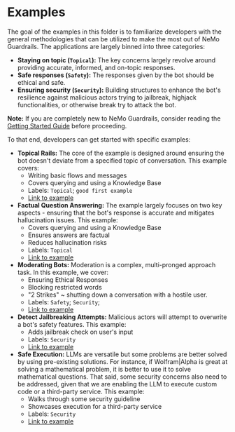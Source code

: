 # Examples

The goal of the examples in this folder is to familiarize developers with the
general methodologies that can be utilized to make the most out of NeMo Guardrails. The
applications are largely binned into three categories:
* **Staying on topic (`Topical`):** The key concerns largely revolve
around providing accurate, informed, and on-topic responses.
* **Safe responses (`Safety`):** The responses given by the bot should be
ethical and safe.
* **Ensuring security (`Security`):** Building structures to enhance the bot's
resilience against malicious actors trying to jailbreak, highjack
functionalities, or otherwise break try to attack the bot.

**Note:** If you are completely new to NeMo Guardrails, consider reading the [Getting
Started Guide](../docs/getting_started/hello-world.md) before proceeding.

To that end, developers can get started with specific examples:
- **Topical Rails:** The core of the example is designed around ensuring the bot
doesn't deviate from a specified topic of conversation. This example covers:
    - Writing basic flows and messages
    - Covers querying and using a Knowledge Base
    - Labels: `Topical`; `good first example`
    - [Link to example](_deprecated/topical_rail/README.md)
- **Factual Question Answering:** The example largely focuses on two key aspects - ensuring that
the bot's response is accurate and mitigates hallucination issues. This example:
    - Covers querying and using a Knowledge Base
    - Ensures answers are factual
    - Reduces hallucination risks
    - Labels: `Topical`
    - [Link to example](bots/info/README.md)
- **Moderating Bots:** Moderation is a complex, multi-pronged approach task. In
this example, we cover:
    - Ensuring Ethical Responses
    - Blocking restricted words
    - "2 Strikes" ~ shutting down a conversation with a hostile user.
    - Labels: `Safety`; `Security`;
    - [Link to example](_deprecated/moderation_rail/README.md)
- **Detect Jailbreaking Attempts:** Malicious actors will attempt to overwrite a
bot's safety features. This example:
    - Adds jailbreak check on user's input
    - Labels: `Security`
    - [Link to example](_deprecated/jailbreak_check/README.md)
- **Safe Execution:** LLMs are versatile but some problems are better solved by
using pre-existing solutions. For instance, if Wolfram|Alpha is great at
solving a mathematical problem, it is better to use it to solve mathematical
questions. That said, some security concerns also need to be addressed, given
that we are enabling the LLM to execute custom code or a third-party service.
This example:
    - Walks through some security guideline
    - Showcases execution for a third-party service
    - Labels: `Security`
    - [Link to example](_deprecated/execution_rails/README.md)
